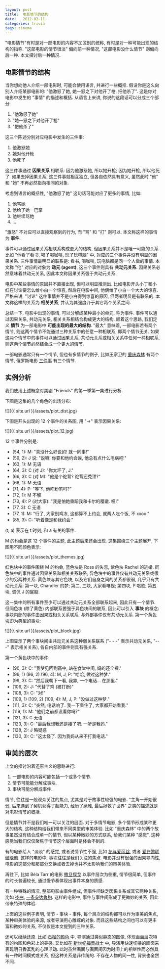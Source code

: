 ```yaml
---
layout: post
title:  电影情节的结构
date:   2012-02-11
categories: trivia
tags: cinema
---
```


"电影情节"有时是对一部电影的内容不加区别的统称, 有时是对一种可能出现的结构的指称. "这部电影的情节很淡" 偏向前一种情况, "这部电影没什么情节" 则偏向后一种. 本文探讨后一种情况. 


## 电影情节的结构

当你想向他人介绍一部电影时, 可能会使用语言, 并进行一些概括. 假设你是这么向别人介绍某部电影的: "他激怒了她, 她一怒之下对他开了枪, 把他杀了". 这是你对电影中发生的 "事情" 的描述和概括. 从语言上来讲, 你说的这段话可以分成三个部分:

1. "他激怒了她"
2. "她一怒之下对他开了枪"
3. "把他杀了"

这三个陈述分别对应电影中发生的三件事:

1. 他激怒她
2. 她对他开枪
3. 他死了

这三件事通过 __因果关系__ 相联系: 因为他激怒她, 所以她开枪; 因为她开枪, 所以他死了. 如果去掉因果关系, 这三件事就相互独立, 但各自依然具有意义, 虽然此时 "他" 和 "她" 不再必然指向相同的对象.

考虑到语言的概括性, "他激怒了她" 这句话可能对应了更多的事情, 比如:

1. 他骂她
2. 他给了她一巴掌
3. 他继续骂她
4. ...

"激怒" 不对应可以直接观察到的行为, 而 "骂" 和 "打" 则可以. 本文称这样的事情为 __事件__.

事件可以通过因果关系相联系构成更大的结构, 但因果关系并不是唯一可能的关系. 比如 "他看了看书, 喝了喝咖啡, 玩了玩电脑" 中, 对应的三个事件并没有明显的因果关系. 三件事情最明显的联系是: 看书, 喝咖啡, 玩电脑都是同一个人做的事情. 本文称 "他" 对应的对象为 __动元 (agent)__, 这三个事件则具有 __共动元关系__. 因果关系必然意味着共动元关系, 因此本文称因果关系强于共动元关系.

电影中某些事情的原因并不直接出现, 但可以明显推测出. 比如电影开头小丁和小红在讨论要怎么给小白一个惊喜, 然后在电影中间, 他俩给了小白一个大大的惊喜. 严格来讲, "讨论" 这件事情并不是小白得到惊喜的原因, 但两者明显是有联系的. 本文称这样的关系为 __相关关系__, 并认为其强度介于其它两个关系之间.

总结一下, 电影中出现的事情, 可以分解成某种最小的单元, 称为事件. 事件可以通过因果关系, 共动元关系, 相关关系相结合构成更大的结构. 顺着这个思路, 我们定义 __情节__ 为一部电影中 __可能出现的最大的结构__. "最大" 意味着, 一部电影若有两个情节, 则这两个情节不能通过三种关系中的任意一种相联系, 即两个情节无关. 如果这两个情节中的事件可以通过因果关系, 共动元关系或相关关系中任何一种相联系, 则这两个情节必然结合成一个更大的情节.

一部电影通常只有一个情节, 但也有多情节的例子, 比如王家卫的 [重庆森林](https://movie.douban.com/subject/1291999/) 有两个情节, 俄罗斯电影 [三件事](https://movie.douban.com/subject/3316702/) 有三个情节.


## 实例分析

我们使用上述概念对美剧 "Friends" 的第一季第一集进行分析.

下图是这集的几个角色的出场分布:

![]({{ site.url }}/assets/plot_dist.jpg)

下图是开头出现的 12 个事件的关系图, 用 "→" 表示因果关系:

![]({{ site.url }}/assets/plot_12.jpg)

12 个事件分别是:

- (54, 1): M: "真没什么好说的! 就一同事!"
- (59, 2): J 说: "说嘛! 你要和他约会诶, 他总有点什么毛病吧!"
- (63, 1): M 无语
- (64, 3): C (对 J): "你太坏了, J."
- (66, 3): C (对 M): "他是个驼背? 驼背还秃顶?"
- (68, 1): M 无语
- (71, 4): P: "等下, 他吃粉笔吗?"
- (72, 1): M 不解
- (73, 4): P (对大家): "我是怕她重蹈我和卡尔的覆辙. 哎!"
- (77, 3): C 无语
- (77, 1): M: "行了, 大家别鸡冻, 这都算不上约会, 就两人吃个饭, 不 xxoo."
- (85, 3): C: "听着像是和我约会."

(t, a) 表示在 t 时刻, 和 a 有关的事件.

M 的约会是这 12 个事件的主题, 此主题后来还会出现. 这集围绕三个主题展开, 下图用不同颜色表示:

![]({{ site.url }}/assets/plot_themes.jpg)

红色块中的事件围绕 M 的约会, 蓝色块是 Ross 的失恋, 紫色块 Rachel 的逃婚. 同色块中的事件通过因果关系和相关关系联系; 异色块中的事件仅有共动元关系或很少的另两种关系. 黄色块与其它色块, 以及它们自身之间的关系都很弱, 几乎只有共动元关系: 第一块, Chandler 的梦; 第二, 三块, 大家看电视; 第四块, P 唱歌; 第五块, 调侃 J 的屁股.

这一集中的所有事件至少可以通过共动元关系全部联系起来, 因此只有一个情节. 但同色块 (除了黄色) 内部联系要强于异色块间的联系, 因此可以引入 __事块__ 的概念: 事块内部的事件由因果或相关关系联系, 与外部事件仅有共动元关系. 第一个黄色块即为典型的事块:

![]({{ site.url }}/assets/plot_block.jpg)

上图显示了两个事块间由共动元关系这种弱关系联系 ("- - -" 表示共动元关系, "---" 表示相关关系), 各自内部的事件则具有强关系.

第一个黄色块中的事件:

- (90, 3): C: "我梦见回到高中, 站在食堂中间, 妈的还全裸."
- (96, 1) (96, 2) (96, 4): M, J, P: "哈哈, 做过这种梦."
- (99, 3): C: "然后我朝下一看, 我靠, 一个电话... 在那里."
- (106, 2): J: "代替了鸡 (被打断)"
- (108, 3): C: "对!"
- (109, 1) (109, 2) (109, 4): M, J, P: "没做过这种梦."
- (111, 3): C: "突然, 电话响了. 我一下呆住了, 大家都开始看我."
- (119, 1): M: "他们之前都没看你吗?"
- (121, 3): C 无语
- (123, 3): C: "最后我想我还是接了吧. 一听是我妈."
- (128, 2): J 略疑惑
- (130, 3): C: "这太怪了. 因为我妈从来不打我电话."


## 审美的层次

上文的探讨沿着还原主义的思路进行:

1. 一部电影的内容可能包括一个或多个情节.
2. 情节可能能分解成事块.
3. 事块可能分解成事件.

情节, 往往是一般观众关注的焦点, 尤其是对于故事性较强的电影. "主角一开始很弱, 后来遇到了契机获得了超能力, 经历了磨难, 最后拯救了世界" 之类的描述就是对电影情节的概括.

但是情节并不是我们唯一可以关注的层面. 对于多情节电影, 多个情节形成某种更大的结构, 这种结构给我们带来不同类型的审美体验. 比如 "重庆森林" 中的两个故事虽然没有结合成单一的情节, 但以某种微妙的方式联系, 给我们某种 "感觉", 这种感觉当我们仅仅聚焦于情节这个层面时是体会不到的.

有的电影给人 "淡淡" 的感觉, 或者说情节性不强, 比如 [花与爱丽丝](https://movie.douban.com/subject/1308820/), 或者 [爱在黎明破晓前](https://movie.douban.com/subject/1296339/). 这样的电影中, 事块往往是我们关注的焦点. 电影并没有很强的因果导向性, 电影的这部分和那部分交换或者去掉也并不太影响我们的审美体验.

再往下, 比如 Béla Tarr 的电影 [撒旦探戈](https://movie.douban.com/subject/1422088/) 以事件层次为侧重, 情节很简单, 但事件的时长普遍较长, 通过慢节奏体现出事件本身的质感.

有一种特殊的情况, 整部电影由事件组成, 但事件间缺乏因果关系或其它两种关系, 比如 [夜曲](https://movie.douban.com/subject/3017518/), [一条安达鲁狗](https://movie.douban.com/subject/1298962/). 这样的电影中, 事件与事件间形成了更微妙的关系, 因此带来特殊的体验.

上面的这些例子表明, 情节 - 事块 - 事件, 每个层次的结构都可以作为审美的焦点, 某种审美体验的来源, 或者导演用心雕琢的对象. 而且这些结构之间也可以有更丰富和微妙的关系, 不仅仅是本文提到的三种关系.

还可以继续还原. 比如 [石榴的颜色](https://movie.douban.com/subject/1303542/) 中, 导演通过类似静态的图像, 体现画面层次特有的构图和色彩上的美感. 又比如在 [新世纪福音战士](https://movie.douban.com/subject/1457573/) 中, 导演用快速切换的画面来表现明日香紊乱的心理活动. 此时虽然画面与画面间因为时间上的相继性而必然具有一种时间模式或关系, 但这种关系是非传统的. 不存在人物的同一性, 背景也全然不同.
